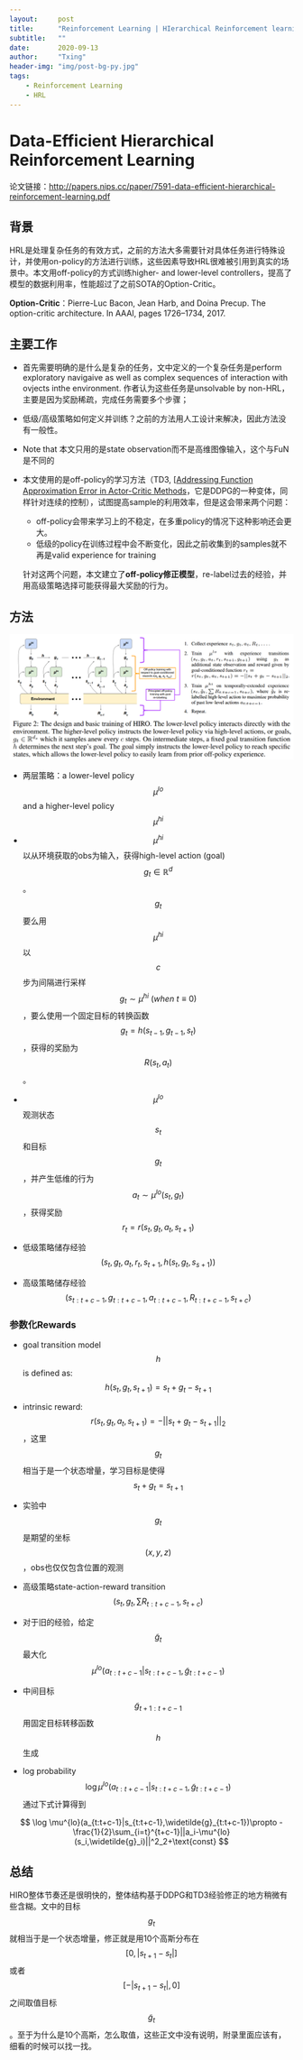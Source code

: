 ```yaml
---
layout:     post
title:      "Reinforcement Learning | HIerarchical Reinforcement learning with Off-policy correction (HIRO)"
subtitle:   ""
date:       2020-09-13
author:     "Txing"
header-img: "img/post-bg-py.jpg"
tags:
    - Reinforcement Learning
    - HRL
---
```


# Data-Efficient Hierarchical Reinforcement Learning  

论文链接：http://papers.nips.cc/paper/7591-data-efficient-hierarchical-reinforcement-learning.pdf

## 背景

HRL是处理复杂任务的有效方式，之前的方法大多需要针对具体任务进行特殊设计，并使用on-policy的方法进行训练，这些因素导致HRL很难被引用到真实的场景中。本文用off-policy的方式训练higher- and lower-level controllers，提高了模型的数据利用率，性能超过了之前SOTA的Option-Critic。

**Option-Critic**：Pierre-Luc Bacon, Jean Harb, and Doina Precup. The option-critic architecture. In AAAI, pages 1726–1734, 2017.  

## 主要工作

- 首先需要明确的是什么是复杂的任务，文中定义的一个复杂任务是perform exploratory navigaive as well as complex sequences of interaction with ovjects inthe environment. 作者认为这些任务是unsolvable by non-HRL，主要是因为奖励稀疏，完成任务需要多个步骤；

- 低级/高级策略如何定义并训练？之前的方法用人工设计来解决，因此方法没有一般性。

- Note that 本文只用的是state observation而不是高维图像输入，这个与FuN是不同的

- 本文使用的是off-policy的学习方法（TD3, [[Addressing Function Approximation Error in Actor-Critic Methods](https://link.zhihu.com/?target=http%3A//proceedings.mlr.press/v80/fujimoto18a/fujimoto18a.pdf)，它是DDPG的一种变体，同样针对连续的控制），试图提高sample的利用效率，但是这会带来两个问题：

  - off-policy会带来学习上的不稳定，在多重policy的情况下这种影响还会更大。
  - 低级的policy在训练过程中会不断变化，因此之前收集到的samples就不再是valid experience for training

  针对这两个问题，本文建立了**off-policy修正模型**，re-label过去的经验，并用高级策略选择可能获得最大奖励的行为。

## 方法

![](https://raw.githubusercontent.com/txing-casia/txing-casia.github.io/master/img/20200912-1.png)



- 两层策略：a lower-level policy $$\mu^{lo}$$ and a higher-level policy $$\mu^{hi}$$ 

- $$\mu^{hi}$$以从环境获取的obs为输入，获得high-level action (goal) $$g_t\in \mathbb{R}^d$$。$$g_t$$要么用$$\mu^{hi}$$以$$c$$步为间隔进行采样$$g_t\sim \mu^{hi}\  (when\ t\equiv 0)$$，要么使用一个固定目标的转换函数$$g_t=h(s_{t-1},g_{t-1},s_t)$$，获得的奖励为$$R(s_t,a_t)$$。

- $$\mu^{lo}$$观测状态$$s_t$$和目标$$ g_t$$，并产生低维的行为$$a_t\sim \mu^{lo}(s_t, g_t)$$，获得奖励$$r_t=r(s_t,g_t,a_t,s_{t+1})$$
- 低级策略储存经验$$(s_t,g_t,a_t,r_t,s_{t+1},h(s_t,g_t,s_{s+1}))$$

- 高级策略储存经验$$(s_{t:t+c-1},g_{t:t+c-1},a_{t:t+c-1},R_{t:t+c-1},s_{t+c})$$

### 参数化Rewards

- goal transition model $$h$$ is defined as: $$h(s_t,g_t,s_{t+1}) = s_t + g_t - s_{t+1}$$ 
-  intrinsic reward: $$ r(s_t,g_t,a_t,s_{t+1}) = -||s_t + g_t - s_{t+1}||_2 $$ ，这里$$g_t$$相当于是一个状态增量，学习目标是使得 $$ s_t + g_t = s_{t+1} $$ 
-  实验中$$g_t$$是期望的坐标$$(x,y,z)$$，obs也仅仅包含位置的观测

- 高级策略state-action-reward transition $$(s_t,g_t,\sum R_{t:t+c-1},s_{t+c})$$
- 对于旧的经验，给定$$\widetilde{g}_t$$最大化$$\mu^{lo}(a_{t:t+c-1}|s_{t:t+c-1},\widetilde{g}_{t:t+c-1})$$ 
- 中间目标 $$\widetilde{g}_{t+1:t+c-1}$$ 用固定目标转移函数$$h$$生成
-  log probability $$ \log \mu^{lo}(a_{t:t+c-1}|s_{t:t+c-1},\widetilde{g}_{t:t+c-1}) $$ 通过下式计算得到 

$$
\log \mu^{lo}(a_{t:t+c-1}|s_{t:t+c-1},\widetilde{g}_{t:t+c-1})\propto -\frac{1}{2}\sum_{i=t}^{t+c-1}||a_i-\mu^{lo}(s_i,\widetilde{g}_i)||^2_2+\text{const}
$$


## 总结

HIRO整体节奏还是很明快的，整体结构基于DDPG和TD3经验修正的地方稍微有些含糊。文中的目标 $$ g_t $$ 就相当于是一个状态增量，修正就是用10个高斯分布在 $$ [0,|s_{t+1}-s_t|] $$ 或者 $$ [-|s_{t+1}-s_t|,0] $$ 之间取值目标 $$ \widetilde{g}_t $$ 。至于为什么是10个高斯，怎么取值，这些正文中没有说明，附录里面应该有，细看的时候可以找一找。







